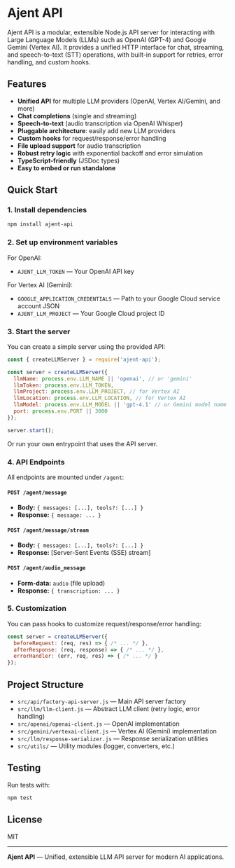 # Ajent API

Ajent API is a modular, extensible Node.js API server for interacting with Large Language Models (LLMs) such as OpenAI (GPT-4) and Google Gemini (Vertex AI). It provides a unified HTTP interface for chat, streaming, and speech-to-text (STT) operations, with built-in support for retries, error handling, and custom hooks.

## Features

- **Unified API** for multiple LLM providers (OpenAI, Vertex AI/Gemini, and more)
- **Chat completions** (single and streaming)
- **Speech-to-text** (audio transcription via OpenAI Whisper)
- **Pluggable architecture**: easily add new LLM providers
- **Custom hooks** for request/response/error handling
- **File upload support** for audio transcription
- **Robust retry logic** with exponential backoff and error simulation
- **TypeScript-friendly** (JSDoc types)
- **Easy to embed or run standalone**

## Quick Start

### 1. Install dependencies

```bash
npm install ajent-api
```

### 2. Set up environment variables

For OpenAI:
- `AJENT_LLM_TOKEN` — Your OpenAI API key

For Vertex AI (Gemini):
- `GOOGLE_APPLICATION_CREDENTIALS` — Path to your Google Cloud service account JSON
- `AJENT_LLM_PROJECT` — Your Google Cloud project ID

### 3. Start the server

You can create a simple server using the provided API:

```js
const { createLLMServer } = require('ajent-api');

const server = createLLMServer({
  llmName: process.env.LLM_NAME || 'openai', // or 'gemini'
  llmToken: process.env.LLM_TOKEN,
  llmProject: process.env.LLM_PROJECT, // for Vertex AI
  llmLocation: process.env.LLM_LOCATION, // for Vertex AI
  llmModel: process.env.LLM_MODEL || 'gpt-4.1' // or Gemini model name
  port: process.env.PORT || 3000
});

server.start();
```

Or run your own entrypoint that uses the API server.

### 4. API Endpoints

All endpoints are mounted under `/agent`:

#### `POST /agent/message`
- **Body:** `{ messages: [...], tools?: [...] }`
- **Response:** `{ message: ... }`

#### `POST /agent/message/stream`
- **Body:** `{ messages: [...], tools?: [...] }`
- **Response:** [Server-Sent Events (SSE) stream]

#### `POST /agent/audio_message`
- **Form-data:** `audio` (file upload)
- **Response:** `{ transcription: ... }`

### 5. Customization

You can pass hooks to customize request/response/error handling:

```js
const server = createLLMServer({
  beforeRequest: (req, res) => { /* ... */ },
  afterResponse: (req, response) => { /* ... */ },
  errorHandler: (err, req, res) => { /* ... */ }
});
```

## Project Structure

- `src/api/factory-api-server.js` — Main API server factory
- `src/llm/llm-client.js` — Abstract LLM client (retry logic, error handling)
- `src/openai/openai-client.js` — OpenAI implementation
- `src/gemini/vertexai-client.js` — Vertex AI (Gemini) implementation
- `src/llm/response-serializer.js` — Response serialization utilities
- `src/utils/` — Utility modules (logger, converters, etc.)

## Testing

Run tests with:

```bash
npm test
```

## License

MIT

---

**Ajent API** — Unified, extensible LLM API server for modern AI applications.
